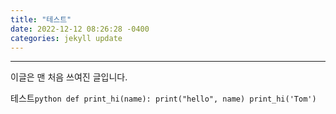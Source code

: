 ```yaml
---
title: "테스트"
date: 2022-12-12 08:26:28 -0400
categories: jekyll update
---
```

---
이글은 맨 처음 쓰여진 글입니다.

테스트
​```python
  def print_hi(name):
  print("hello", name)
  print_hi('Tom')
​```
